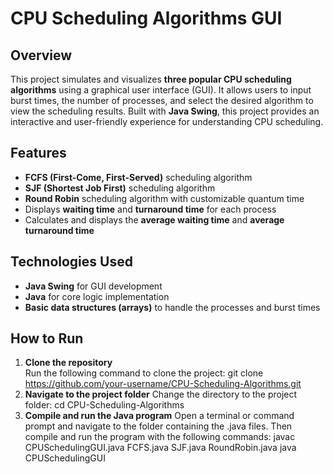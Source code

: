 # CPU Scheduling Algorithms GUI

## Overview
This project simulates and visualizes **three popular CPU scheduling algorithms** using a graphical user interface (GUI). It allows users to input burst times, the number of processes, and select the desired algorithm to view the scheduling results. Built with **Java Swing**, this project provides an interactive and user-friendly experience for understanding CPU scheduling.

## Features
- **FCFS (First-Come, First-Served)** scheduling algorithm
- **SJF (Shortest Job First)** scheduling algorithm
- **Round Robin** scheduling algorithm with customizable quantum time
- Displays **waiting time** and **turnaround time** for each process
- Calculates and displays the **average waiting time** and **average turnaround time**

## Technologies Used
- **Java Swing** for GUI development
- **Java** for core logic implementation
- **Basic data structures (arrays)** to handle the processes and burst times

## How to Run

1. **Clone the repository**  
   Run the following command to clone the project:
   git clone https://github.com/your-username/CPU-Scheduling-Algorithms.git
2. **Navigate to the project folder**
    Change the directory to the project folder:
    cd CPU-Scheduling-Algorithms
3. **Compile and run the Java program**
    Open a terminal or command prompt and navigate to the folder containing the .java files. Then compile and run the program with the following commands:
    javac CPUSchedulingGUI.java FCFS.java SJF.java RoundRobin.java
    java CPUSchedulingGUI
